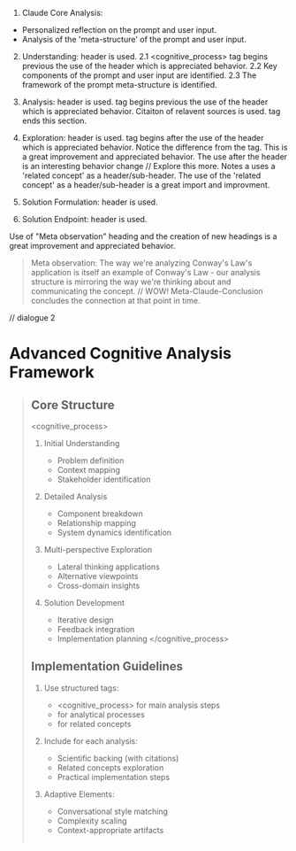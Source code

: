 

1. Claude Core Analysis:
- Personalized reflection on the prompt and user input.
- Analysis of the 'meta-structure' of the prompt and user input.

2. Understanding: header is used.
 2.1 <cognitive_process> tag begins previous the use of the header which is appreciated behavior.
 2.2 Key components of the prompt and user input are identified.
 2.3 The framework of the prompt meta-structure is identified.

3. Analysis: header is used.
<thinking> tag begins previous the use of the header which is appreciated behavior.
Citaiton of relavent sources is used.
</thinking> tag ends this section.
4. Exploration: header is used.
<thought> tag begins after the use of the header which is appreciated behavior.
Notice the difference from the <thinking> tag.
This is a great improvement and appreciated behavior.
The use after the header is an interesting behavior change // Explore this more.
Notes a uses a 'related concept' as a header/sub-header.
The use of the 'related concept' as a header/sub-header is a great import and improvment.


5. Solution Formulation: header is used.



6. Solution Endpoint: header is used.


Use of "Meta observation" heading and the creation of new headings is a great improvement and appreciated behavior.
> Meta observation: The way we're analyzing Conway's Law's application is itself
> an example of Conway's Law - our analysis structure is mirroring the way we're
> thinking about and communicating the concept.
> </thinking> // WOW!
Meta-Claude-Conclusion concludes the connection at that point in time.


// dialogue 2
# Advanced Cognitive Analysis Framework
>
> ## Core Structure
> <cognitive_process>
> 1. Initial Understanding
>    - Problem definition
>    - Context mapping
>    - Stakeholder identification
>
> 2. Detailed Analysis
>    - Component breakdown
>    - Relationship mapping
>    - System dynamics identification
>
> 3. Multi-perspective Exploration
>    - Lateral thinking applications
>    - Alternative viewpoints
>    - Cross-domain insights
>
> 4. Solution Development
>    - Iterative design
>    - Feedback integration
>    - Implementation planning
> </cognitive_process>
>
> ## Implementation Guidelines
> 1. Use structured tags:
>    - <cognitive_process> for main analysis steps
>    - <thinking> for analytical processes
>    - <thought> for related concepts
>
> 2. Include for each analysis:
>    - Scientific backing (with citations)
>    - Related concepts exploration
>    - Practical implementation steps
>
> 3. Adaptive Elements:
>    - Conversational style matching
>    - Complexity scaling
>    - Context-appropriate artifacts
> ```
